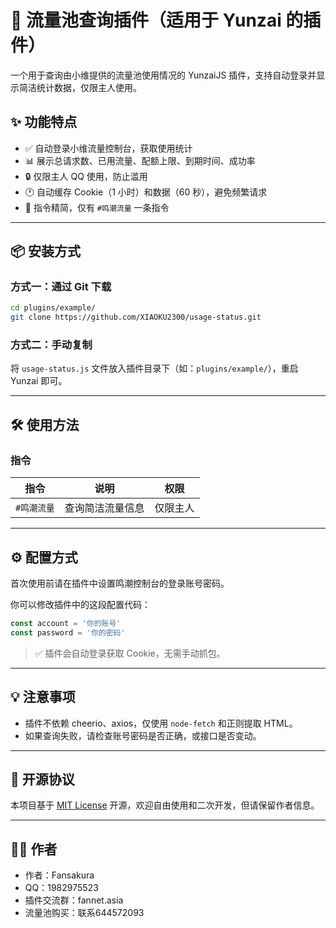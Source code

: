 # 🎐 流量池查询插件（适用于 Yunzai 的插件）

一个用于查询由小维提供的流量池使用情况的 YunzaiJS 插件，支持自动登录并显示简洁统计数据，仅限主人使用。

## ✨ 功能特点

- ✅ 自动登录小维流量控制台，获取使用统计
- 📊 展示总请求数、已用流量、配额上限、到期时间、成功率
- 🔒 仅限主人 QQ 使用，防止滥用
- 🕐 自动缓存 Cookie（1 小时）和数据（60 秒），避免频繁请求
- 🧩 指令精简，仅有 `#鸣潮流量` 一条指令

---

## 📦 安装方式

### 方式一：通过 Git 下载

```bash
cd plugins/example/
git clone https://github.com/XIAOKU2300/usage-status.git
```

### 方式二：手动复制

将 `usage-status.js` 文件放入插件目录下（如：`plugins/example/`），重启 Yunzai 即可。

---

## 🛠️ 使用方法

### 指令

| 指令          | 说明             | 权限   |
|---------------|------------------|--------|
| `#鸣潮流量`   | 查询简洁流量信息 | 仅限主人 |

---

## ⚙️ 配置方式

首次使用前请在插件中设置鸣潮控制台的登录账号密码。

你可以修改插件中的这段配置代码：

```js
const account = '你的账号'
const password = '你的密码'
```

> ✅ 插件会自动登录获取 Cookie，无需手动抓包。

---

## 💡 注意事项

- 插件不依赖 cheerio、axios，仅使用 `node-fetch` 和正则提取 HTML。
- 如果查询失败，请检查账号密码是否正确，或接口是否变动。

---

## 📄 开源协议

本项目基于 [MIT License](https://opensource.org/licenses/MIT) 开源，欢迎自由使用和二次开发，但请保留作者信息。

---

## 🙋‍♂️ 作者

- 作者：Fansakura
- QQ：1982975523
- 插件交流群：fannet.asia
- 流量池购买：联系644572093

